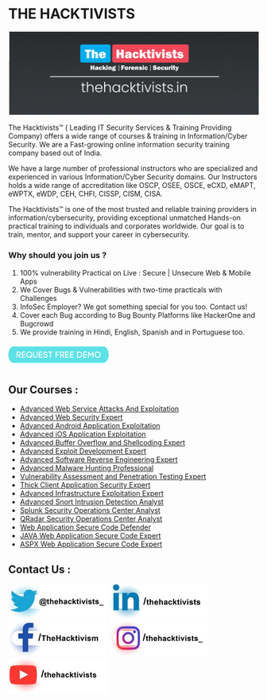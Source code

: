 # THE HACKTIVISTS

<a href="https://www.thehacktivists.in" rel="nofollow"><img src="https://raw.githubusercontent.com/TheHacktivism/TheHacktivism/main/images/cover.jpg" alt="The Hacktivists"  style="max-width:100%;"></a>

The Hacktivists™ ( Leading IT Security Services & Training Providing Company) offers a wide range of courses & training in Information/Cyber Security. We are a Fast-growing online information security training company based out of India.

We have a large number of professional instructors who are specialized and experienced in various Information/Cyber Security domains. Our Instructors holds a wide range of accreditation like OSCP, OSEE, OSCE, eCXD, eMAPT, eWPTX, eWDP, CEH, CHFI, CISSP, CISM, CISA.

The Hacktivists™ is one of the most trusted and reliable training providers in information/cybersecurity, providing exceptional unmatched Hands-on practical training to individuals and corporates worldwide. Our goal is to train, mentor, and support your career in cybersecurity.

### Why should you join us ?
01. 100% vulnerability Practical on Live : Secure | Unsecure Web & Mobile Apps 
02. We Cover Bugs & Vulnerabilities with two-time practicals with Challenges
03. InfoSec Employer? We got something special for you too. Contact us!
04. Cover each Bug according to Bug Bounty Platforms like HackerOne and Bugcrowd
05. We provide training in Hindi, English, Spanish and in Portuguese too.

<a href="https://wa.me/919680981337" rel="nofollow"><img src="https://raw.githubusercontent.com/TheHacktivism/TheHacktivism/main/images/REQUEST%20DEMO.png" alt="Request a FREE Demo"  style="max-width:100%;"></a>

## Our Courses : 

* [Advanced Web Service Attacks And Exploitation](https://www.thehacktivists.in/awae)
* [Advanced Web Security Expert](https://www.thehacktivists.in/awse)
* [Advanced Android Application Exploitation](https://www.thehacktivists.in/aaae)
* [Advanced iOS Application Exploitation](https://www.thehacktivists.in/aiae)
* [Advanced Buffer Overflow and Shellcoding Expert]()
* [Advanced Exploit Development Expert](https://www.thehacktivists.in/axde)
* [Advanced Software Reverse Engineering Expert]()
* [Advanced Malware Hunting Professional](https://www.thehacktivists.in/amhp)
* [Vulnerability Assessment and Penetration Testing Expert](https://www.thehacktivists.in/vaptx)
* [Thick Client Application Security Expert](https://www.thehacktivists.in/tcse)
* [Advanced Infrastructure Exploitation Expert]()
* [Advanced Snort Intrusion Detection Analyst]()
* [Splunk Security Operations Center Analyst](https://www.thehacktivists.in/ssoc)
* [QRadar Security Operations Center Analyst](https://www.thehacktivists.in/qsoc)
* [Web Application Secure Code Defender](https://www.thehacktivists.in/wscd)
* [JAVA Web Application Secure Code Expert]()
* [ASPX Web Application Secure Code Expert]()

## Contact Us : 

<a href="https://twitter.com/thehacktivists_" rel="nofollow"><img src="https://raw.githubusercontent.com/TheHacktivism/TheHacktivism/main/images/twitter1.jpg" alt="Follow us on Twitter"  style="max-width:100%;"></a>
<a href="https://in.linkedin.com/company/thehacktivists" rel="nofollow"><img src="https://raw.githubusercontent.com/TheHacktivism/TheHacktivism/main/images/linkedin1.jpg" alt="Follow us on LinkedIn"  style="max-width:100%;"></a>
<a href="https://www.facebook.com/TheHacktivism/" rel="nofollow"><img src="https://raw.githubusercontent.com/TheHacktivism/TheHacktivism/main/images/fb1.jpg" alt="Follow us on Facebook"  style="max-width:100%;"></a>
<a href="https://www.instagram.com/thehacktivists_/" rel="nofollow"><img src="https://raw.githubusercontent.com/TheHacktivism/TheHacktivism/main/images/insta1.jpg" alt="Follow us on Instagram"  style="max-width:100%;"></a>
<a href="https://www.youtube.com/c/TheHacktivists" rel="nofollow"><img src="https://raw.githubusercontent.com/TheHacktivism/TheHacktivism/main/images/yt1.jpg" alt="Subscribe to our Youtube Channel"  style="max-width:100%;"></a>
